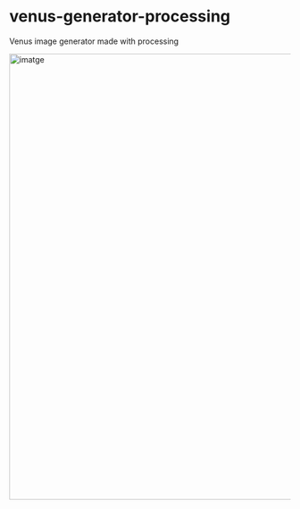 # venus-generator-processing
Venus image generator made with processing

<img width="799" alt="imatge" src="https://user-images.githubusercontent.com/46631961/110957391-dc7e9080-834b-11eb-980a-a1b72d9b3ad5.png">
